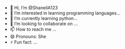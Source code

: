 - 👋 Hi, I’m @ShaneilA123
- 👀 I’m interested in learning programming languages...
- 🌱 I’m currently learning python...
- 💞️ I’m looking to collaborate on ...
- 📫 How to reach me ...
- 😄 Pronouns: She
- ⚡ Fun fact: ...

<!---
ShaneilA123/ShaneilA123 is a ✨ special ✨ repository because its `README.md` (this file) appears on your GitHub profile.
You can click the Preview link to take a look at your changes.
--->
